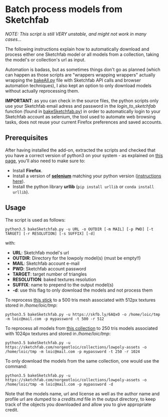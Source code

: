 # Batch process models from Sketchfab

*NOTE: This script is still VERY unstable, and might not work in many cases...*

The following instructions explain how to automatically download and process either one Sketchfab model or all models from a collection, taking the model's or collection's url as input.

Automation is badass, but as sometimes things don't go as planned (which can happen as those scripts are "wrappers wrapping wrappers" actually wrapping the [bakeAll.py](/scripts/bakeAll.py) file with Sketchfab API calls and browser automation techniques), I also kept an option to only download models without actually reprocessing them.

**IMPORTANT**: as you can check in the source files, the python scripts only use your Sketchfab email adress and password in the *login_to_sketchfab* function (found in [bakeSketchfab.py](/scripts/bakeSketchfab.py)) in order to automatically login to your Sketchfab account as selenium, the tool used to automate web browsing tasks, does not reuse your current Firefox preferences and saved accounts.

## Prerequisites

After having installed the add-on, extracted the scripts and checked that you have a correct version of python3 on your system - as explained on [this page](SCRIPTS_BATCH.md), you'll also need to make sure to:

* Install **Firefox**.
* Install a version of [**selenium**](https://www.seleniumhq.org/) matching your python version ([instructions here](https://selenium-python.readthedocs.io/installation.html)).
* Install the python library **urllib** (```pip install urllib``` or ```conda install urllib```).

## Usage

The script is used as follows:

```
python3.5 bakeSketchfab.py -u URL -o OUTDIR [-m MAIL] [-p PWD] [-t TARGET] [-r RESOLUTION] [-s SUFFIX] [-d]
```
with:

* **URL**: Sketchfab model's url
* **OUTDIR**: Directory for the lowpoly model(s) (must be empty!!)
* **MAIL**: Sketchfab account e-mail
* **PWD**: Sketchfab account password
* **TARGET**: target number of triangles
* **RESOLUTION**: baked textures resolution
* **SUFFIX**: name to prepend to the output model(s)
* **-d**: use this flag to only download the models and not process them

To reprocess [this stick](https://skfb.ly/6AQxO) to a 500 tris mesh associated with 512px textures stored in */home/loic/tmp*:
```
python3.5 bakeSketchfab.py -u https://skfb.ly/6AQxO -o /home/loic/tmp -m loic@mail.com -p mypassword -t 500 -r 512
```

To reprocess all models from [this collection](https://sketchfab.com/norgeotloic/collections/lowpoly-assets) to 250 tris models associated with 1024px textures and stored in */home/loic/tmp*:

```
python3.5 bakeSketchfab.py -u https://sketchfab.com/norgeotloic/collections/lowpoly-assets -o /home/loic/tmp -m loic@mail.com -p mypassword -t 250 -r 1024
```

To only download the models from the same collection, one would use the command:

```
python3.5 bakeSketchfab.py -u https://sketchfab.com/norgeotloic/collections/lowpoly-assets -o /home/loic/tmp -m loic@mail.com -p mypassword -d
```

Note that the models name, url and license as well as the author name and profile url are dumped to a *credits.md* file in the output directory, to keep track of the objects you downloaded and allow you to give appropriate credit.
